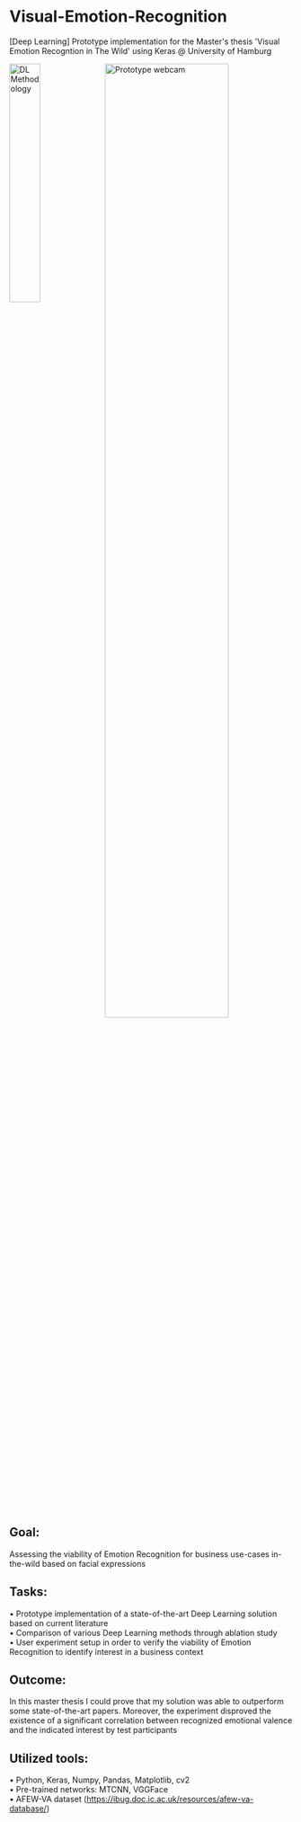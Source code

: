 # Visual-Emotion-Recognition
[Deep Learning] Prototype implementation for the Master's thesis 'Visual Emotion Recogntion in The Wild' using Keras @ University of Hamburg

<p>
  <img src="https://i.ibb.co/31wT3cH/Data-Flow-Diagram-new-1.png" alt="DL Methodology" width="33%" >
  <img src="https://i.ibb.co/HnXxXSx/webcam-foto-1.png" alt="Prototype webcam" width="66%" align="top">
</p>

## Goal:
Assessing the viability of Emotion Recognition for business use-cases in-the-wild based on facial expressions

## Tasks:
• Prototype implementation of a state-of-the-art Deep Learning solution based on current literature<br/>
• Comparison of various Deep Learning methods through ablation study<br/>
• User experiment setup in order to verify the viability of Emotion Recognition to identify interest in a business context

## Outcome:
In this master thesis I could prove that my solution was able to outperform some state-of-the-art papers. Moreover, the experiment disproved the existence of a significant correlation between recognized emotional valence and the indicated interest by test participants

## Utilized tools:
• Python, Keras, Numpy, Pandas, Matplotlib, cv2<br/>
• Pre-trained networks: MTCNN, VGGFace<br/>
• AFEW-VA dataset (https://ibug.doc.ic.ac.uk/resources/afew-va-database/)
